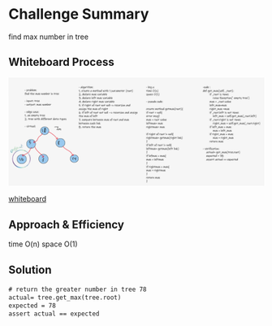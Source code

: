 # Challenge Summary
find max number in tree

## Whiteboard Process

![whiteboard](https://github.com/AbrarAlzubaidi/data-structures-and-algorithms-401/blob/main/trees/maxTree/cha.16.PNG)

[whiteboard](https://wbd.ms/share/v2/aHR0cHM6Ly93aGl0ZWJvYXJkLm1pY3Jvc29mdC5jb20vYXBpL3YxLjAvd2hpdGVib2FyZHMvcmVkZWVtLzQ3MmIwMjU1MmExYTQ1YjhhMGJjODE0YzgyMTg5MDEyX2M3MTQyNTMxLWRkNjgtNGE2Zi1iMDM2LTAzOWVjNTJkNmJkMV8zNTRiZGQzNC0xYzc5LTQ0YTAtYmZlYy04MmY2YzcyNWE5YzE=)

## Approach & Efficiency
time O(n)
space O(1)

## Solution

    # return the greater number in tree 78
    actual= tree.get_max(tree.root) 
    expected = 78
    assert actual == expected
    
